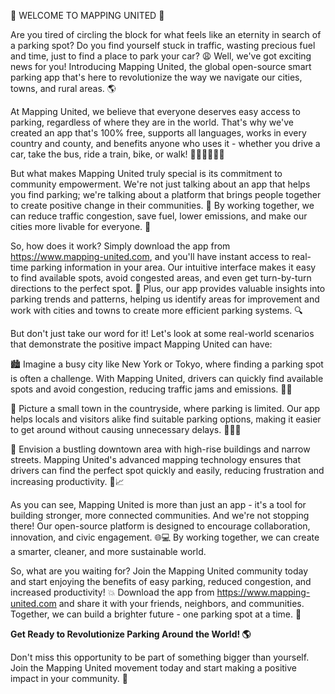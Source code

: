 🚨 WELCOME TO MAPPING UNITED 🚨

Are you tired of circling the block for what feels like an eternity in search of a parking spot? Do you find yourself stuck in traffic, wasting precious fuel and time, just to find a place to park your car? 😩 Well, we've got exciting news for you! Introducing Mapping United, the global open-source smart parking app that's here to revolutionize the way we navigate our cities, towns, and rural areas. 🌎

At Mapping United, we believe that everyone deserves easy access to parking, regardless of where they are in the world. That's why we've created an app that's 100% free, supports all languages, works in every country and county, and benefits anyone who uses it - whether you drive a car, take the bus, ride a train, bike, or walk! 🚌🚂🚴‍♀️🏃‍♂️

But what makes Mapping United truly special is its commitment to community empowerment. We're not just talking about an app that helps you find parking; we're talking about a platform that brings people together to create positive change in their communities. 💪 By working together, we can reduce traffic congestion, save fuel, lower emissions, and make our cities more livable for everyone. 🌆

So, how does it work? Simply download the app from https://www.mapping-united.com, and you'll have instant access to real-time parking information in your area. Our intuitive interface makes it easy to find available spots, avoid congested areas, and even get turn-by-turn directions to the perfect spot. 📍 Plus, our app provides valuable insights into parking trends and patterns, helping us identify areas for improvement and work with cities and towns to create more efficient parking systems. 🔍

But don't just take our word for it! Let's look at some real-world scenarios that demonstrate the positive impact Mapping United can have:

🏙️ Imagine a busy city like New York or Tokyo, where finding a parking spot is often a challenge. With Mapping United, drivers can quickly find available spots and avoid congestion, reducing traffic jams and emissions. 🚗💨

🌳 Picture a small town in the countryside, where parking is limited. Our app helps locals and visitors alike find suitable parking options, making it easier to get around without causing unnecessary delays. 🏃‍♂️🚌

🌆 Envision a bustling downtown area with high-rise buildings and narrow streets. Mapping United's advanced mapping technology ensures that drivers can find the perfect spot quickly and easily, reducing frustration and increasing productivity. 💼📈

As you can see, Mapping United is more than just an app - it's a tool for building stronger, more connected communities. And we're not stopping there! Our open-source platform is designed to encourage collaboration, innovation, and civic engagement. 🌐💻 By working together, we can create a smarter, cleaner, and more sustainable world.

So, what are you waiting for? Join the Mapping United community today and start enjoying the benefits of easy parking, reduced congestion, and increased productivity! 💥 Download the app from https://www.mapping-united.com and share it with your friends, neighbors, and communities. Together, we can build a brighter future - one parking spot at a time. 🌟

**Get Ready to Revolutionize Parking Around the World! 🌎**

Don't miss this opportunity to be part of something bigger than yourself. Join the Mapping United movement today and start making a positive impact in your community. 💪